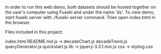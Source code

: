 In order to run this web demo, both datasets should be hosted together on the user's computer using Fuseki and under the name 'ds'. To view demo, start fuseki server with ./fuseki-server command. Then open index.html in the browser.

Files included in this project:

  index.html 
  README.md
  js ->
    decadeChart.js
    decadeTrend.js
    queryGenerator.js
    quickstart.js
  lib -> 
    jquery-3.3.1.min.js
  css ->
    styling.css

